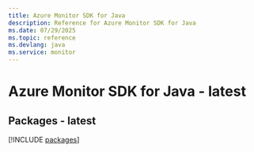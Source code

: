```yaml
---
title: Azure Monitor SDK for Java
description: Reference for Azure Monitor SDK for Java
ms.date: 07/29/2025
ms.topic: reference
ms.devlang: java
ms.service: monitor
---
```

# Azure Monitor SDK for Java - latest
## Packages - latest
[!INCLUDE [packages](monitor-index.md)]